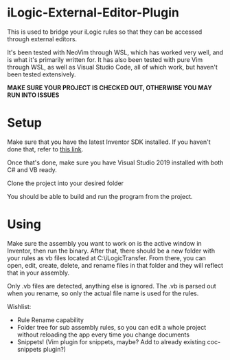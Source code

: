 # iLogic-External-Editor-Plugin
This is used to bridge your iLogic rules so that they can be accessed through external editors.

It's been tested with NeoVim through WSL, which has worked very well, and is what it's primarily written for. It has also been tested with pure Vim through WSL, as well as Visual Studio Code, all of which work, but haven't been tested extensively.

<b>MAKE SURE YOUR PROJECT IS CHECKED OUT, OTHERWISE YOU MAY RUN INTO ISSUES</b>

# Setup
Make sure that you have the latest Inventor SDK installed. If you haven't done that, refer to <a href="https://help.autodesk.com/view/INVNTOR/2021/ENU/?guid=GUID-6FD7AA08-1E43-43FC-971B-5F20E56C8846">this link</a>.

Once that's done, make sure you have Visual Studio 2019 installed with both C# and VB ready.

Clone the project into your desired folder

You should be able to build and run the program from the project.

# Using
Make sure the assembly you want to work on is the active window in Inventor, then run the binary.
After that, there should be a new folder with your rules as vb files located at C:\iLogicTransfer.
From there, you can open, edit, create, delete, and rename files in that folder and they will reflect that in your assembly.

Only .vb files are detected, anything else is ignored. The .vb is parsed out when you rename, so only the actual file name is used for the rules.

Wishlist:
- Rule Rename capability
- Folder tree for sub assembly rules, so you can edit a whole project without reloading the app every time you change documents
- Snippets! (Vim plugin for snippets, maybe? Add to already existing coc-snippets plugin?)
